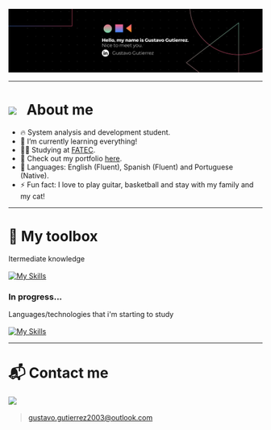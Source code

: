 <a href="https://www.linkedin.com/in/gustavo-gutierrez-9b101b19b/" target="_blank"><img src="Copy of Black Technology LinkedIn Banner.png"></a>

---

# <img src="https://user-images.githubusercontent.com/74038190/214644152-52f47eb3-5e31-4f47-8758-05c9468d5596.gif" width="30px" /> &nbsp; About me

- 🔥 System analysis and development student.
- 🌱 I’m currently learning everything!
- 👨‍💻 Studying at [FATEC](https://fatecmm.edu.br/).
- 📑 Check out my portfolio [here](https://curriculum-gustavo.netlify.app/).
- 📖 Languages: English (Fluent), Spanish (Fluent) and Portuguese (Native).
- ⚡ Fun fact: I love to play guitar, basketball and stay with my family and my cat!

---

# 🧰  My toolbox

Itermediate knowledge
<br>
<br>
[![My Skills](https://skillicons.dev/icons?i=js,html,css,python,mysql,bootstrap,jquery,git,github,vscode,photoshop)](https://skillicons.dev)

### In progress...
Languages/technologies that i'm starting to study
<br>
<br>
[![My Skills](https://skillicons.dev/icons?i=java,c,nodejs,express)](https://skillicons.dev)

---

# 📬 Contact me

<a href="https://www.linkedin.com/in/gustavo-gutierrez-9b101b19b/" target="_blank"><img src="https://img.shields.io/badge/LinkedIn-0077B5?style=for-the-badge&logo=linkedin&logoColor=white"></a>

> gustavo.gutierrez2003@outlook.com
